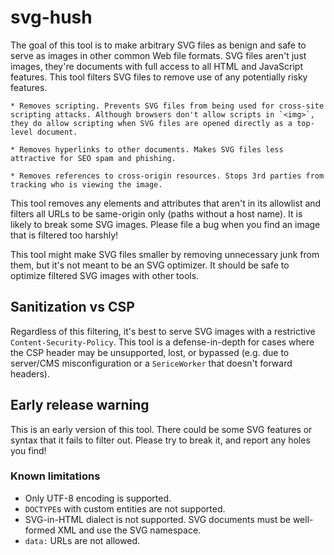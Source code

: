 # svg-hush

The goal of this tool is to make arbitrary SVG files as benign and safe to serve as images in other common Web file formats. SVG files aren't just images, they're documents with full access to all HTML and JavaScript features. This tool filters SVG files to remove use of any potentially risky features.

    * Removes scripting. Prevents SVG files from being used for cross-site scripting attacks. Although browsers don't allow scripts in `<img>`, they do allow scripting when SVG files are opened directly as a top-level document.

    * Removes hyperlinks to other documents. Makes SVG files less attractive for SEO spam and phishing.

    * Removes references to cross-origin resources. Stops 3rd parties from tracking who is viewing the image.

This tool removes any elements and attributes that aren't in its allowlist and filters all URLs to be same-origin only (paths without a host name). It is likely to break some SVG images. Please file a bug when you find an image that is filtered too harshly!

This tool might make SVG files smaller by removing unnecessary junk from them, but it's not meant to be an SVG optimizer. It should be safe to optimize filtered SVG images with other tools.

## Sanitization vs CSP

Regardless of this filtering, it's best to serve SVG images with a restrictive `Content-Security-Policy`. This tool is a defense-in-depth for cases where the CSP header may be unsupported, lost, or bypassed (e.g. due to server/CMS misconfiguration or a `SericeWorker` that doesn't forward headers).

## Early release warning

This is an early version of this tool. There could be some SVG features or syntax that it fails to filter out. Please try to break it, and report any holes you find!

### Known limitations

* Only UTF-8 encoding is supported.
* `DOCTYPE`s with custom entities are not supported.
* SVG-in-HTML dialect is not supported. SVG documents must be well-formed XML and use the SVG namespace.
* `data:` URLs are not allowed.
